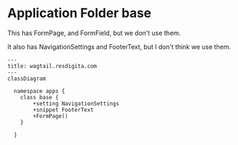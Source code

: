 # Application Folder base

This has FormPage, and FormField, but we don't use them. 

It also has NavigationSettings and FooterText, but I don't think we use them.

```mermaid
---
title: wagtail.resdigita.com
---
classDiagram
  
  namespace apps {
    class base {
        +setting NavigationSettings
        +snippet FooterText
        +FormPage()
    }
  
  }
  
```